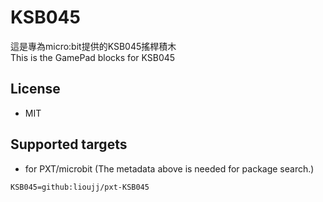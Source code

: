 # KSB045

這是專為micro:bit提供的KSB045搖桿積木\
This is the GamePad blocks for KSB045

## License

* MIT

## Supported targets

* for PXT/microbit
(The metadata above is needed for package search.)

```package
KSB045=github:lioujj/pxt-KSB045
```
